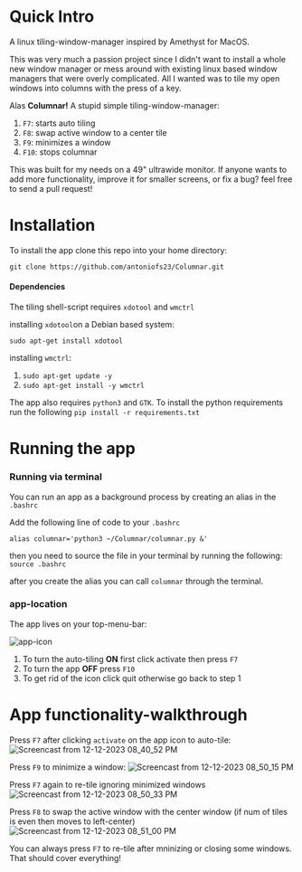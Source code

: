 # Quick Intro
A linux tiling-window-manager inspired by Amethyst for MacOS. 

This was very much a passion project since I didn't want to install a whole new window manager or mess around with existing linux based window managers that were overly complicated. All I wanted was to tile my open windows into columns with the press of a key. 

Alas **Columnar!** A stupid simple tiling-window-manager:
1. `F7`: starts auto tiling
2. `F8`: swap active window to a center tile 
3. `F9`: minimizes a window
4. `F10`: stops columnar

This was built for my needs on a 49" ultrawide monitor. If anyone wants to add more functionality, improve it for smaller screens, or fix a bug? feel free to send a pull request!

# Installation
To install the app clone this repo into your home directory:

``` git clone https://github.com/antoniofs23/Columnar.git ```
#### Dependencies

The tiling shell-script requires `xdotool` and `wmctrl` 

installing `xdotool`on a Debian based system:

```sudo apt-get install xdotool```

installing `wmctrl`:
1. `sudo apt-get update -y`
2. `sudo apt-get install -y wmctrl`

The app also requires `python3` and `GTK`. 
To install the python requirements run the following `pip install -r requirements.txt`

# Running the app

### Running via terminal 
You can run an app as a background process by creating an alias in the `.bashrc`

Add the following line of code to your `.bashrc`

```alias columnar='python3 ~/Columnar/columnar.py &'```

then you need to source the file in your terminal by running the following:
```source .bashrc```

after you create the alias you can call `columnar` through the terminal.


### app-location
The app lives on your top-menu-bar:

![app-icon](https://github.com/antoniofs23/Columnar/assets/39067846/f50fcc19-b39b-4401-bcb7-7fa023ec7f38)


1. To turn the auto-tiling **ON** first click activate then press `F7`
2. To turn the app **OFF** press `F10`  
3. To get rid of the icon click quit otherwise go back to step 1

# App functionality-walkthrough

Press `F7` after clicking `activate` on the app icon to auto-tile:
![Screencast from 12-12-2023 08_40_52 PM](https://github.com/antoniofs23/Columnar/assets/39067846/3de5a45f-81e2-4fac-8121-066edee2e4e7)

Press  `F9` to minimize a window:
![Screencast from 12-12-2023 08_50_15 PM](https://github.com/antoniofs23/Columnar/assets/39067846/96c08ce9-fdf0-457c-9a52-303ff03e3405)

Press `F7` again to re-tile ignoring minimized windows
![Screencast from 12-12-2023 08_50_33 PM](https://github.com/antoniofs23/Columnar/assets/39067846/dce00eef-2ede-4bb5-9424-c4e4ae551f70)

Press `F8` to swap the active window with the center window (if num of tiles is even then moves to left-center)
![Screencast from 12-12-2023 08_51_00 PM](https://github.com/antoniofs23/Columnar/assets/39067846/9faca0eb-f869-4fed-b3ec-60199168bf20)

You can always press `F7` to re-tile after mninizing or closing some windows. That should cover everything!




